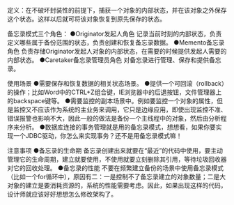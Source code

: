 定义：在不破坏封装性的前提下，捕获一个对象的内部状态，并在该对象之外保存这个状态。这样以后就可将该对象恢复到原先保存的状态。

备忘录模式三个角色：
●Originator发起人角色
记录当前时刻的内部状态，负责定义哪些属于备份范围的状态，负责创建和恢复备忘录数据。
●Memento备忘录角色
负责存储Originator发起人对象的内部状态，在需要的时候提供发起人需要的内部状态。
●Caretaker备忘录管理员角色
对备忘录进行管理、保存和提供备忘录。

使用场景
●需要保存和恢复数据的相关状态场景。
●提供一个可回滚（rollback）的操作；比如Word中的CTRL+Z组合键，IE浏览器中的后退按钮，文件管理器上的backspace键等。
●需要监控的副本场景中。例如要监控一个对象的属性，但是监控又不应该作为系统的主业务来调用，它只是边缘应用，即使出现监控不准、错误报警也影响不大，因此一般的做法是备份一个主线程中的对象，然后由分析程序来分析。
●数据库连接的事务管理就是用的备忘录模式，想想看，如果你要实现一个JDBC驱动，你怎么来实现事务？还不是用备忘录模式嘛！

注意事项
●备忘录的生命期
备忘录创建出来就要在“最近”的代码中使用，要主动管理它的生命周期，建立就要使用，不使用就要立刻删除其引用，等待垃圾回收器对它的回收处理。
●备忘录的性能
不要在频繁建立备份的场景中使用备忘录模式（比如一个for循环中），原因有二：一是控制不了备忘录建立的对象数量；二是大对象的建立是要消耗资源的，系统的性能需要考虑。因此，如果出现这样的代码，设计师就应该好好想想怎么修改架构了。